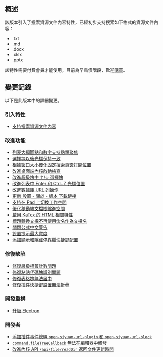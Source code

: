 ## 概述

該版本引入了搜索資源文件內容特性，已經初步支持搜索如下格式的資源文件內容：

* .txt
* .md
* .docx
* .xlsx
* .pptx

該特性需要付費會員才能使用，目前為早鳥價階段，歡迎[購買](https://b3log.org/siyuan/pricing.html)。

## 變更記錄

以下是此版本中的詳細變更。

### 引入特性

* [支持搜索資源文件內容](https://github.com/siyuan-note/siyuan/issues/8874)

### 改進功能

* [列表大綱圓點和數字支持點擊聚焦](https://github.com/siyuan-note/siyuan/issues/3502)
* [選擇塊以後光標保持一致](https://github.com/siyuan-note/siyuan/issues/8918)
* [根據窗口大小優化固定搜索頁簽打開位置](https://github.com/siyuan-note/siyuan/issues/8928)
* [改進桌面端內核啟動檢查](https://github.com/siyuan-note/siyuan/issues/8929)
* [改進超級塊中 ↑/↓ 選擇塊](https://github.com/siyuan-note/siyuan/issues/8930)
* [改進列表中 Enter 和 Ctrl+Z 光標位置](https://github.com/siyuan-note/siyuan/issues/8935)
* [改進數據庫 URL 列操作](https://github.com/siyuan-note/siyuan/pull/8937)
* [更新 設置 - 關於 - 版本 下載鏈接](https://github.com/siyuan-note/siyuan/issues/8947)
* [支持在 Pad 上切換工作空間](https://github.com/siyuan-note/siyuan/issues/8948)
* [優化移動端文檔樹縮進空間](https://github.com/siyuan-note/siyuan/issues/8949)
* [啟用 KaTex 的 HTML 相關特性](https://github.com/siyuan-note/siyuan/pull/8951)
* [標題轉換文檔不再使用命名作為文檔名](https://github.com/siyuan-note/siyuan/issues/8959)
* [關閉公式中文警告](https://github.com/siyuan-note/siyuan/pull/8963)
* [設置提示最大寬度](https://github.com/siyuan-note/siyuan/issues/8978)
* [添加顯示和隱藏停靠欄快捷鍵配置](https://github.com/siyuan-note/siyuan/issues/8979)

### 修復缺陷

* [修復層級標籤計數問題](https://github.com/siyuan-note/siyuan/issues/8915)
* [修復粘貼代碼塊識別問題](https://github.com/siyuan-note/siyuan/issues/8934)
* [修復表格塊無法居中](https://github.com/siyuan-note/siyuan/issues/8938)
* [修復插件快捷鍵設置無法折疊](https://github.com/siyuan-note/siyuan/pull/8946)

### 開發重構

* [升級 Electron](https://github.com/siyuan-note/siyuan/issues/8952)

### 開發者

* [添加插件事件總線 `open-siyuan-url-plugin` 和 `open-siyuan-url-block`](https://github.com/siyuan-note/siyuan/pull/8927)
* [`command.fileTreeCallback` 無法在編輯器中觸發](https://github.com/siyuan-note/siyuan/issues/8931)
* [改進內核 API `/api/file/readDir` 返回文件更新時間](https://github.com/siyuan-note/siyuan/issues/8945)
